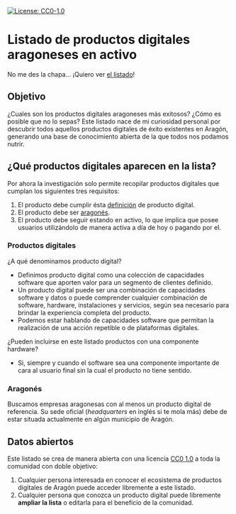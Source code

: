 [![License: CC0-1.0](https://img.shields.io/badge/License-CC0%201.0-lightgrey.svg)](http://creativecommons.org/publicdomain/zero/1.0/)

# Listado de productos digitales aragoneses en activo

No me des la chapa... ¡Quiero ver [el listado](listado.csv)!

## Objetivo

¿Cuales son los productos digitales aragoneses más exitosos? ¿Cómo es posible que no lo sepas?
Este listado nace de mi curiosidad personal por descubrir todos aquellos productos digitales de éxito existentes en Aragón, generando una base de conocimiento abierta de la que todos nos podamos nutrir.

## ¿Qué productos digitales aparecen en la lista?

Por ahora la investigación solo permite recopilar productos digitales que cumplan los siguientes tres requisitos:

1. El producto debe cumplir ésta [definición](#productos-digitales) de producto digital.
1. El producto debe ser [aragonés](#aragonés).
1. El producto debe seguir estando en activo, lo que implica que posee usuarios utilizándolo de manera activa a día de hoy o pagando por el.

### Productos digitales

¿A qué denominamos producto digital?

* Definimos producto digital como una colección de capacidades software que aporten valor para un segmento de clientes definido.
* Un producto digital puede ser una combinación de capacidades software y datos o puede comprender cualquier combinación de software, hardware, instalaciones y servicios, según sea necesario para brindar la experiencia completa del producto.
* Podemos estar hablando de capacidades software que permitan la realización de una acción repetible o de plataformas digitales.

¿Pueden incluirse en este listado productos con una componente hardware?

* Si, siempre y cuando el software sea una componente importante de cara al usuario final sin la cual el producto no tiene sentido.

### Aragonés

Buscamos empresas aragonesas con al menos un producto digital de referencia.
Su sede oficial (*headquarters* en inglés si te mola más) debe de estar situada actualmente en algún municipio de Aragón.

## Datos abiertos

Este listado se crea de manera abierta con una licencia [CC0 1.0](LICENSE) a toda la comunidad con doble objetivo:

1. Cualquier persona interesada en conocer el ecosistema de productos digitales de Aragón puede acceder libremente a este listado.
1. Cualquier persona que conozca un producto digital puede libremente **ampliar la lista** o editarla para el beneficio de la comunidad.
